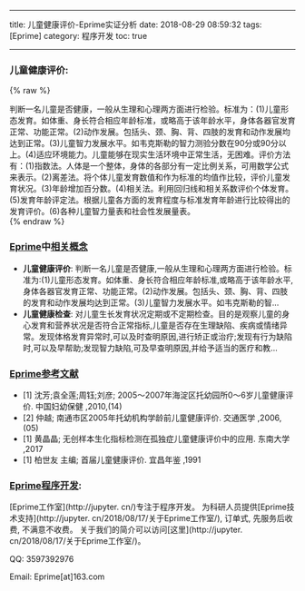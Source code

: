 
---
title: 儿童健康评价-Eprime实证分析
date: 2018-08-29 08:59:32
tags: [Eprime]
category: 程序开发
toc: true

---



<span></span>
<!-- more -->



### 儿童健康评价:

{% raw %}
<div class="p1">判断一名儿童是否健康，一般从生理和心理两方面进行检验。标准为：(1)儿童形态发育。如体重、身长符合相应年龄标准，或略高于该年龄水平，身体各器官发育正常、功能正常。(2)动作发展。包括头、颈、胸、背、四肢的发育和动作发展均达到正常。(3)儿童智力发展水平。如韦克斯勒的智力测验分数在90分或90分以上。(4)适应环境能力。儿童能够在现实生活环境中正常生活，无困难。评价方法有：(1)指数法。人体是一个整体，身体的各部分有一定比例关系，可用数学公式来表示。(2)离差法。将个体儿童发育数值和作为标准的均值作比较，评价儿童发育状况。(3)年龄增加百分数。(4)相关法。利用回归线和相关系数评价个体发育。(5)发育年龄评定法。根据儿童各方面的发育程度与标准发育年龄进行比较得出的发育评价。(6)各种儿童智力量表和社会性发展量表。</div>
{% endraw %}



### [Eprime](/tags/Eprime/)中[相关概念](/categories/程序开发)

- **儿童健康评价**: 判断一名儿童是否健康,一般从生理和心理两方面进行检验。标准为:(1)儿童形态发育。如体重、身长符合相应年龄标准,或略高于该年龄水平,身体各器官发育正常、功能正常。(2)动作发展。包括头、颈、胸、背、四肢的发育和动作发展均达到正常。(3)儿童智力发展水平。如韦克斯勒的智...
- **儿童健康检查**: 对儿童生长发育状况定期或不定期检查。目的是观察儿童的身心发育和营养状况是否符合正常指标,儿童是否存在生理缺陷、疾病或情绪异常。发现体格发育异常时,可以及时查明原因,进行矫正或治疗;发现有行为缺陷时,可以及早帮助;发现智力缺陷,可及早查明原因,并给予适当的医疗和教...


### [Eprime](/tags/Eprime/)[参考文献](/categories/程序开发/)

- [1]  沈芳;袁全莲;周钰;刘彦; 2005～2007年海淀区托幼园所0～6岁儿童健康评价. 中国妇幼保健 ,2010,(14)
- [2]  仲越; 南通市区2005年托幼机构学龄前儿童健康评价. 交通医学 ,2006,(05)
- [1]  黄晶晶; 无创样本生化指标检测在孤独症儿童健康评价中的应用. 东南大学 ,2017
- [1]  柏世友 主编; 首届儿童健康评价. 宜昌年鉴 ,1991


### [Eprime](/tags/Eprime/)[程序开发](/categories/程序开发/):
[Eprime工作室](http://jupyter. cn/)专注于程序开发。
为科研人员提供[Eprime技术支持](http://jupyter. cn/2018/08/17/关于Eprime工作室/), 订单式, 先服务后收费, 不满意不收费。
关于我们的简介可以访问[这里](http://jupyter. cn/2018/08/17/关于Eprime工作室/)。

QQ: 3597392976

Email: Eprime[at]163.com


